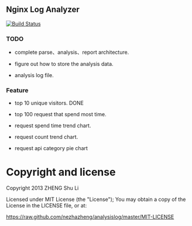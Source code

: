 Nginx Log Analyzer
-----
[![Build Status](https://travis-ci.org/nezhazheng/analysislog.png)](https://travis-ci.org/nezhazheng/analysislog)

### TODO

* complete parse、analysis、report architecture.

* figure out how to store the analysis data.

* analysis log file.

### Feature

* top 10 unique visitors.		DONE

* top 100 request that spend most time.

* request spend time trend chart.

* request count trend chart.

* request api category pie chart


# Copyright and license
Copyright 2013 ZHENG Shu Li

Licensed under MIT License (the "License"); You may obtain a copy of the License in the LICENSE file, or at:

https://raw.github.com/nezhazheng/analysislog/master/MIT-LICENSE
